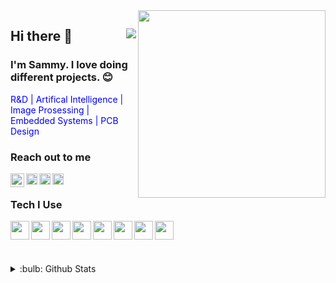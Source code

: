 <img src = "https://media.giphy.com/media/IcZhFmufozDCij3p22/giphy.gif" align="right" width="300" height="300">

## Hi there :wave:   <img src= "https://komarev.com/ghpvc/?username=Sammy-py" align ="right">
### I'm Sammy. I love doing different projects. :blush:

<font color="blue"> R&D | Artifical Intelligence | Image Prosessing | Embedded Systems | PCB Design</font>

### **Reach out to me**

[<img height="22" width="22" src="https://unpkg.com/simple-icons@v6/icons/youtube.svg" align ="left" />][youtube]

[<img height="18" width="18" src="https://unpkg.com/simple-icons@v6/icons/linkedin.svg" align ="left" />][Linkedin]

[<img height="18" width="18" src="https://unpkg.com/simple-icons@v6/icons/instagram.svg" align ="left" />][instagram]

[<img height="18" width="18" src="https://unpkg.com/simple-icons@v6/icons/googledrive.svg" align ="left" />][cv]

<br />

### **Tech I Use**

<img height="30" width="30" src = "https://miro.medium.com/max/691/1*VSQ0XEywxSgZBwW05GsZtw.png" align ="left" />

<img height="30" width="30" src = "https://encrypted-tbn0.gstatic.com/images?q=tbn:ANd9GcR-pkZLfV7FbW_74u__gpfD3Z3OLQWAwLUcN8ckbFNvQcsZmlRyr55k42HOEmBJ8t_gWpk&usqp=CAU" align ="left" />


<img height="30" width="30" src = "https://3.bp.blogspot.com/-yvrV6MUueGg/ToICp0YIDPI/AAAAAAAAADg/SYKg4dWpyC43AAfrDwBTR0VYmYT0QshEgCPcBGAYYCw/s1600/OpenCV_Logo.png" align ="left"/>

<img height="30" width="30" src = "https://static.javatpoint.com/tutorial/keras/images/keras.png" align ="left" />

<img height="30" width="30" src = "https://fullfreecracked.com/wp-content/uploads/2019/03/Arduino-1.8.9-Crack-Mac-With-Serial-Key-Free-Download.jpg" align ="left" />

<img height="30" width="30" src = "https://www.3cx.de/wp-content/uploads/2019/05/raspberry-pi.jpg" align ="left" />


<img height="30" width="30" src = "https://easyeda.com/images/easyeda-thumbnail.png?id=d5ed1fe5930602975df1" align ="left" />

<img height="30" width="30" src = "https://encrypted-tbn0.gstatic.com/images?q=tbn:ANd9GcRR3oSXbxdPmdr6YSx-xfM8HHfGrw5KsndSqnT19kSkmbhwr8Vko5Cp6DLfG3O_JEjPbSo&usqp=CAU" align ="left" />


<br />
<br />



<br />
<br />

<details>
<summary> :bulb: Github Stats </summary>
<img src= "https://github-readme-stats.vercel.app/api/top-langs/?username=Sammy-py&layout=compact">
<details>























[youtube]: https://www.youtube.com/channel/UCEKHyJ-_v6T46iRXdM2m33A
[Linkedin]: https://www.linkedin.com/in/sami-ozlu-38k23e01a/
[instagram]: https://www.instagram.com/sami.ozlu/?hl=en
[cv]: https://drive.google.com/drive/folders/1cYoTTUIw6vVH3W2JiO8Tyn2q1fKIhIeb?usp=sharing